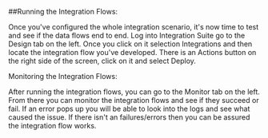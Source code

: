 ##Running the Integration Flows:

Once you've configured the whole integration scenario, it's now time to test and see if the data flows end to end. Log into Integration Suite go to the Design tab on the left. Once you click on it selection Integrations and then locate the integration flow you've developed. There is an Actions button on the right side of the screen, click on it and select Deploy.

Monitoring the Integration Flows:

After running the integration flows, you can go to the Monitor tab on the left. From there you can monitor the integration flows and see if they succeed or fail. If an error pops up you will be able to look into the logs and see what caused the issue. If there isn't an failures/errors then you can be assured the integration flow works.
